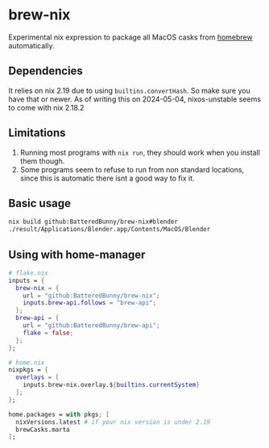 # brew-nix

Experimental nix expression to package all MacOS casks from [homebrew](https://brew.sh/) automatically.

## Dependencies
It relies on nix 2.19 due to using ``builtins.convertHash``. So make sure you have that or newer.
As of writing this on 2024-05-04, nixos-unstable seems to come with nix 2.18.2

## Limitations
1. Running most programs with ``nix run``, they should work when you install them though.
2. Some programs seem to refuse to run from non standard locations, since this is automatic there isnt a good way to fix it.

## Basic usage
```bash
nix build github:BatteredBunny/brew-nix#blender
./result/Applications/Blender.app/Contents/MacOS/Blender
```

## Using with home-manager
```nix
# flake.nix
inputs = {
  brew-nix = {
    url = "github:BatteredBunny/brew-nix";
    inputs.brew-api.follows = "brew-api";
  };
  brew-api = {
    url = "github:BatteredBunny/brew-api";
    flake = false;
  };
};
```
```nix
# home.nix
nixpkgs = {
  overlays = [
    inputs.brew-nix.overlay.${builtins.currentSystem}
  ];
};

home.packages = with pkgs; [
  nixVersions.latest # if your nix version is under 2.19
  brewCasks.marta
];
```
